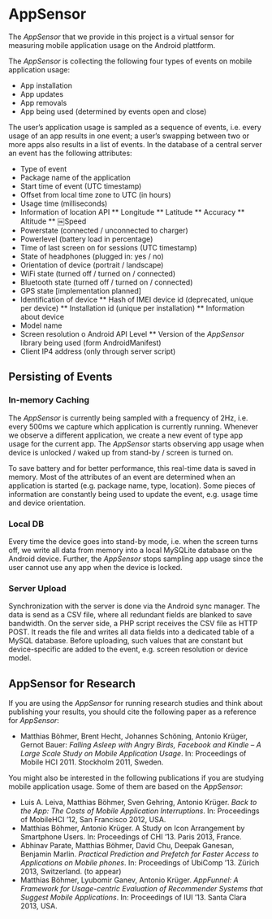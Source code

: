 # AppSensor

The _AppSensor_ that we provide in this project is a virtual sensor for measuring mobile application usage on the Android plattform.

The _AppSensor_ is collecting the following four types of events on mobile application usage:

* App installation
* App updates
* App removals
* App being used (determined by events open and close)

The user’s application usage is sampled as a sequence of events, i.e. every usage of an app results in one event; a user’s swapping between two or more apps also results in a list of events. In the database of a central server an event has the following attributes:
* Type of event
* Package name of the application
* Start time of event (UTC timestamp)
* Offset from local time zone to UTC (in hours)
* Usage time (milliseconds)
* Information of location API
** Longitude
** Latitude
** Accuracy
** Altitude
** ￼Speed
* Powerstate (connected / unconnected to charger)
* Powerlevel (battery load in percentage)
* Time of last screen on for sessions (UTC timestamp)
* State of headphones (plugged in: yes / no)
* Orientation of device (portrait / landscape)
* WiFi state (turned off / turned on / connected)
* Bluetooth state (turned off / turned on / connected)
* GPS state [implementation planned]
* Identification of device
** Hash of IMEI device id (deprecated, unique per device)
** Installation id (unique per installation)
** Information about device
* Model name
* Screen resolution o Android API Level
** Version of the _AppSensor_ library being used (form AndroidManifest)
* Client IP4 address (only through server script)

## Persisting of Events 

### In-memory Caching
The _AppSensor_ is currently being sampled with a frequency of 2Hz, i.e. every 500ms we capture which application is currently running. Whenever we observe a different application, we create a new event of type app usage for the current app. The _AppSensor_ starts observing app usage when device is unlocked / waked up from stand-by / screen is turned on.

To save battery and for better performance, this real-time data is saved in memory. Most of the attributes of an event are determined when an application is started (e.g. package name, type, location). Some pieces of information are constantly being used to update the event, e.g. usage time and device orientation.

### Local DB
Every time the device goes into stand-by mode, i.e. when the screen turns off, we write all data from memory into a local MySQLite database on the Android device. Further, the _AppSensor_ stops sampling app usage since the user cannot use any app when the device is locked.

### Server Upload
Synchronization with the server is done via the Android sync manager. The data is send as a CSV file, where all redundant fields are blanked to save bandwidth. On the server side, a PHP script receives the CSV file as HTTP POST. It reads the file and writes all data fields into a dedicated table of a MySQL database. Before uploading, such values that are constant but device-specific are added to the event, e.g. screen resolution or device model.

## AppSensor for Research

If you are using the _AppSensor_ for running research studies and think about publishing your results, you should cite the following paper as a reference for _AppSensor_:

* Matthias Böhmer, Brent Hecht, Johannes Schöning, Antonio Krüger, Gernot Bauer: _Falling Asleep with Angry Birds, Facebook and Kindle – A Large Scale Study on Mobile Application Usage_. In: Proceedings of Mobile HCI 2011. Stockholm 2011, Sweden.

You might also be interested in the following publications if you are studying mobile application usage. Some of them are based on the _AppSensor_:
* Luis A. Leiva, Matthias Böhmer, Sven Gehring, Antonio Krüger. _Back to the App: The Costs of Mobile Application Interruptions_. In: Proceedings of MobileHCI ’12, San Francisco 2012, USA.
* Matthias Böhmer, Antonio Krüger. A Study on Icon Arrangement by Smartphone Users. In: Proceedings of CHI ’13. Paris 2013, France.
* Abhinav Parate, Matthias Böhmer, David Chu, Deepak Ganesan, Benjamin Marlin. _Practical Prediction and Prefetch for Faster Access to Applications on Mobile phones_. In: Proceedings of UbiComp ’13. Zürich 2013, Switzerland. (to appear)
* Matthias Böhmer, Lyubomir Ganev, Antonio Krüger. _AppFunnel: A Framework for Usage-centric Evaluation of Recommender Systems that Suggest Mobile Applications_. In: Proceedings of IUI ’13. Santa Clara 2013, USA.